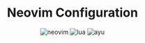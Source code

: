 <div align="center">

# Neovim Configuration

![neovim](https://img.shields.io/static/v1?&label&logoColor=white&color=green&message=0.8&logo=neovim&style=for-the-badge)
![lua](https://img.shields.io/static/v1?&label&color=blue&message=Lua&logo=lua&style=for-the-badge)
![ayu](https://img.shields.io/static/v1?&label&color=yellow&message=😜😍%20gitmoji&style=for-the-badge)

</div>

